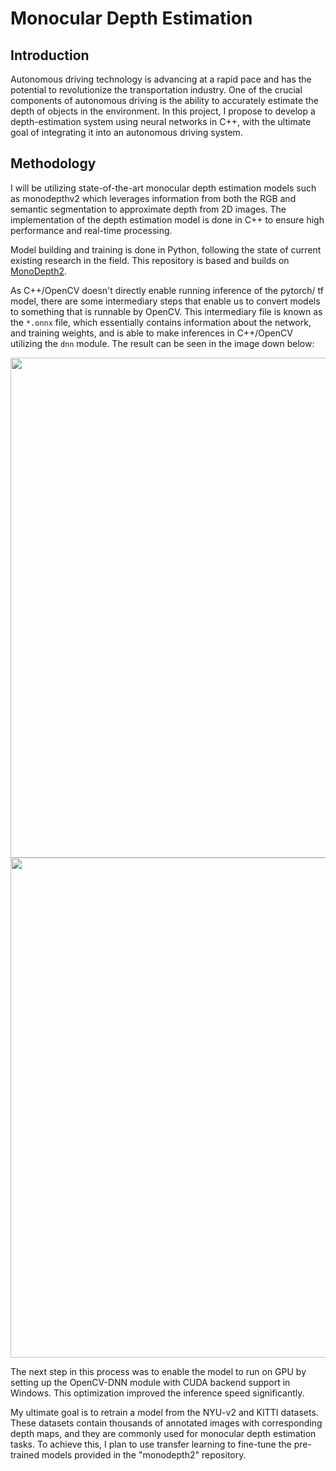 # Monocular Depth Estimation

## Introduction

Autonomous driving technology is advancing at a rapid pace and has the potential to revolutionize the transportation industry. One of the crucial components of autonomous driving is the ability to accurately estimate the depth of objects in the environment. In this project, I propose to develop a depth-estimation system using neural networks in C++, with the ultimate goal of integrating it into an autonomous driving system.

## Methodology
I will be utilizing state-of-the-art monocular depth estimation models such as monodepthv2 which leverages information from both the RGB and semantic segmentation to approximate depth from 2D images. The implementation of the depth estimation model is done in C++ to ensure high performance and real-time processing.

Model building and training is done in Python, following the state of current existing research in the field. This repository is based and builds on [MonoDepth2](https://github.com/nianticlabs/monodepth2). 

As C++/OpenCV doesn't directly enable running inference of the pytorch/ tf model, there are some intermediary steps that enable us to convert models to something that is runnable by OpenCV. This intermediary file is known as the `*.onnx` file, which essentially contains information about the network, and training weights, and is able to make inferences in C++/OpenCV utilizing the `dnn` module. The result can be seen in the image down below:

<img src="./figs/short_depthEstimation.gif" width="800"> 
<img src="./figs/short_carsRunning.gif" width="800"> 

The next step in this process was to enable the model to run on GPU by setting up the OpenCV-DNN module with CUDA backend support in Windows. This optimization improved the inference speed significantly. 

My ultimate goal is to retrain a model from the NYU-v2 and KITTI datasets. These datasets contain thousands of annotated images with corresponding depth maps, and they are commonly used for monocular depth estimation tasks. To achieve this, I plan to use transfer learning to fine-tune the pre-trained models provided in the "monodepth2" repository.